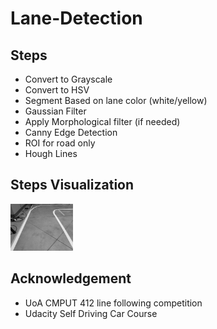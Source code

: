 # Lane-Detection

## Steps
* Convert to Grayscale
* Convert to HSV
* Segment Based on lane color (white/yellow)
* Gaussian Filter
* Apply Morphological filter (if needed)
* Canny Edge Detection
* ROI for road only
* Hough Lines
## Steps Visualization 
<img src="rsc_img/1.jpg" width="100" >

## Acknowledgement 
* UoA CMPUT 412 line following competition 
* Udacity Self Driving Car Course 
